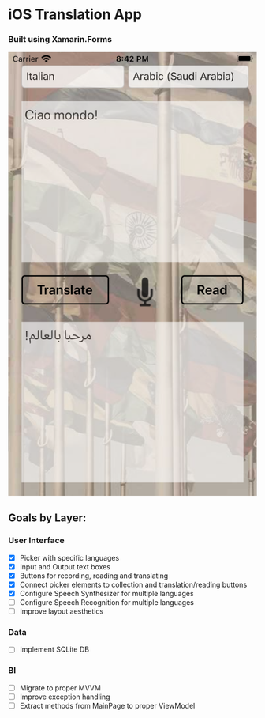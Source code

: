 # iOS Translation App 
### Built using Xamarin.Forms

![alt text](https://github.com/milescward/iOS-Translator-application/blob/master/ItalianArabicScreenshot.png)

## Goals by Layer:

### User Interface
- [X] Picker with specific languages
- [X] Input and Output text boxes
- [X] Buttons for recording, reading and translating
- [X] Connect picker elements to collection and translation/reading buttons
- [X] Configure Speech Synthesizer for multiple languages
- [ ] Configure Speech Recognition for multiple languages
- [ ] Improve layout aesthetics

### Data
- [ ] Implement SQLite DB

### BI
- [ ] Migrate to proper MVVM
- [ ] Improve exception handling
- [ ] Extract methods from MainPage to proper ViewModel
